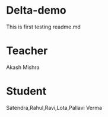 # Delta-demo
This is first testing readme.md

# Teacher 
Akash Mishra

# Student
Satendra,Rahul,Ravi,Lota,Pallavi Verma
